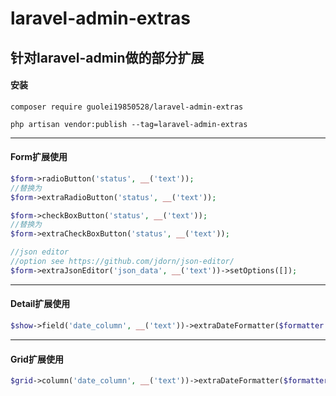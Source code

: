 # laravel-admin-extras
## 针对laravel-admin做的部分扩展
#### 安装
```
composer require guolei19850528/laravel-admin-extras

php artisan vendor:publish --tag=laravel-admin-extras
```
---
#### Form扩展使用
```php
$form->radioButton('status', __('text'));
//替换为
$form->extraRadioButton('status', __('text'));

$form->checkBoxButton('status', __('text'));
//替换为
$form->extraCheckBoxButton('status', __('text'));

//json editor
//option see https://github.com/jdorn/json-editor/
$form->extraJsonEditor('json_data', __('text'))->setOptions([]);
```
---
#### Detail扩展使用
```php
$show->field('date_column', __('text'))->extraDateFormatter($formatter = 'Y-m-d H:i:s');
```
---
#### Grid扩展使用
```php
$grid->column('date_column', __('text'))->extraDateFormatter($formatter = 'Y-m-d H:i:s');
```



